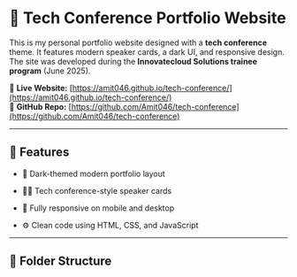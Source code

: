 # 🎤 Tech Conference Portfolio Website

This is my personal portfolio website designed with a **tech conference** theme. It features modern speaker cards, a dark UI, and responsive design. The site was developed during the **Innovatecloud Solutions trainee program** (June 2025).

🔗 **Live Website:** [https://amit046.github.io/tech-conference/](https://amit046.github.io/tech-conference/)  
📁 **GitHub Repo:** [https://github.com/Amit046/tech-conference](https://github.com/Amit046/tech-conference)

---

## 🚀 Features

- 🎨 Dark-themed modern portfolio layout
- 🧑‍💻 Tech conference-style speaker cards
- 📱 Fully responsive on mobile and desktop

- ⚙️ Clean code using HTML, CSS, and JavaScript

---

## 📂 Folder Structure

